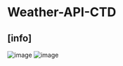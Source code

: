 # Weather-API-CTD
## [info]
![image](https://github.com/user-attachments/assets/72d6fcc2-f347-4a0e-8084-fbcb29d34042)
![image](https://github.com/user-attachments/assets/1ea4a088-049c-43fe-9e5b-fed718abc221)

